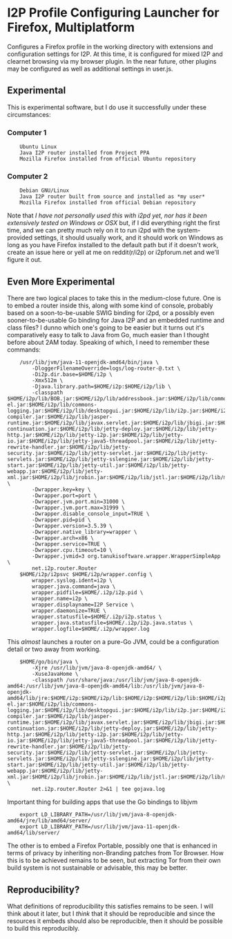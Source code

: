 I2P Profile Configuring Launcher for Firefox, Multiplatform
===========================================================

Configures a Firefox profile in the working directory with extensions and 
configuration settings for I2P. At this time, it is configured for mixed I2P
and clearnet browsing via my browser plugin. In the near future, other plugins
may be configured as well as additional settings in user.js.

Experimental
------------

This is experimental software, but I do use it successfully under these
circumstances:

### Computer 1

        Ubuntu Linux
        Java I2P router installed from Project PPA
        Mozilla Firefox installed from official Ubuntu repository

### Computer 2

        Debian GNU/Linux
        Java I2P router built from source and installed as *my user*
        Mozilla Firefox installed from official Debian repository

Note that *I have not personally used this with i2pd yet, nor has it been*
*extensively tested on Windows or OSX* but, if I did everything right the first
time, and we can pretty much rely on it to run i2pd with the system-provided
settings, it should usually work, and it should work on Windows as long as you
have Firefox installed to the default path but if it doesn't work, create an
issue here or yell at me on reddit(r/i2p) or i2pforum.net and we'll figure it
out.

Even More Experimental
----------------------

There are two logical places to take this in the medium-close future. One is to
embed a router inside this, along with some kind of console, probably based on a
soon-to-be-usable SWIG binding for i2pd, or a possibly even sooner-to-be-usable
Go binding for Java I2P and an embedded runtime and class files? I dunno which
one's going to be easier but it turns out it's comparatively easy to talk to
Java from Go, much easier than I thought before about 2AM today. Speaking of
which, I need to remember these commands:

        /usr/lib/jvm/java-11-openjdk-amd64/bin/java \
            -DloggerFilenameOverride=logs/log-router-@.txt \
            -Di2p.dir.base=$HOME/i2p \
            -Xmx512m \
            -Djava.library.path=$HOME/i2p:$HOME/i2p/lib \
            -classpath $HOME/i2p/lib/BOB.jar:$HOME/i2p/lib/addressbook.jar:$HOME/i2p/lib/commons-el.jar:$HOME/i2p/lib/commons-logging.jar:$HOME/i2p/lib/desktopgui.jar:$HOME/i2p/lib/i2p.jar:$HOME/i2p/lib/i2psnark.jar:$HOME/i2p/lib/i2ptunnel.jar:$HOME/i2p/lib/jasper-compiler.jar:$HOME/i2p/lib/jasper-runtime.jar:$HOME/i2p/lib/javax.servlet.jar:$HOME/i2p/lib/jbigi.jar:$HOME/i2p/lib/jetty-continuation.jar:$HOME/i2p/lib/jetty-deploy.jar:$HOME/i2p/lib/jetty-http.jar:$HOME/i2p/lib/jetty-i2p.jar:$HOME/i2p/lib/jetty-io.jar:$HOME/i2p/lib/jetty-java5-threadpool.jar:$HOME/i2p/lib/jetty-rewrite-handler.jar:$HOME/i2p/lib/jetty-security.jar:$HOME/i2p/lib/jetty-servlet.jar:$HOME/i2p/lib/jetty-servlets.jar:$HOME/i2p/lib/jetty-sslengine.jar:$HOME/i2p/lib/jetty-start.jar:$HOME/i2p/lib/jetty-util.jar:$HOME/i2p/lib/jetty-webapp.jar:$HOME/i2p/lib/jetty-xml.jar:$HOME/i2p/lib/jrobin.jar:$HOME/i2p/lib/jstl.jar:$HOME/i2p/lib/mstreaming.jar:$HOME/i2p/lib/org.mortbay.jetty.jar:$HOME/i2p/lib/org.mortbay.jmx.jar:$HOME/i2p/lib/router.jar:$HOME/i2p/lib/routerconsole.jar:$HOME/i2p/lib/sam.jar:$HOME/i2p/lib/standard.jar:$HOME/i2p/lib/streaming.jar:$HOME/i2p/lib/systray.jar:$HOME/i2p/lib/wrapper.jar \
            -Dwrapper.key=key \
            -Dwrapper.port=port \
            -Dwrapper.jvm.port.min=31000 \
            -Dwrapper.jvm.port.max=31999 \
            -Dwrapper.disable_console_input=TRUE \
            -Dwrapper.pid=pid \
            -Dwrapper.version=3.5.39 \
            -Dwrapper.native_library=wrapper \
            -Dwrapper.arch=x86 \
            -Dwrapper.service=TRUE \
            -Dwrapper.cpu.timeout=10 \
            -Dwrapper.jvmid=3 org.tanukisoftware.wrapper.WrapperSimpleApp \
            net.i2p.router.Router
        $HOME/i2p/i2psvc $HOME/i2p/wrapper.config \
            wrapper.syslog.ident=i2p \
            wrapper.java.command=java \
            wrapper.pidfile=$HOME/.i2p/i2p.pid \
            wrapper.name=i2p \
            wrapper.displayname=I2P Service \
            wrapper.daemonize=TRUE \
            wrapper.statusfile=$HOME/.i2p/i2p.status \
            wrapper.java.statusfile=$HOME/.i2p/i2p.java.status \
            wrapper.logfile=$HOME/.i2p/wrapper.log


This *almost* launches a router on a pure-Go JVM, could be a configuration
detail or two away from working.

        $HOME/go/bin/java \
            -Xjre /usr/lib/jvm/java-8-openjdk-amd64/ \
            -XuseJavaHome \
            -classpath /usr/share/java:/usr/lib/jvm/java-8-openjdk-amd64:/usr/lib/jvm/java-8-openjdk-amd64/lib:/usr/lib/jvm/java-8-openjdk-amd64/lib/jre:$HOME/i2p:$HOME/i2p/lib:$HOME/i2p:$HOME/i2p/lib:$HOME/i2p/lib/BOB.jar:$HOME/i2p/lib/addressbook.jar:$HOME/i2p/lib/commons-el.jar:$HOME/i2p/lib/commons-logging.jar:$HOME/i2p/lib/desktopgui.jar:$HOME/i2p/lib/i2p.jar:$HOME/i2p/lib/i2psnark.jar:$HOME/i2p/lib/i2ptunnel.jar:$HOME/i2p/lib/jasper-compiler.jar:$HOME/i2p/lib/jasper-runtime.jar:$HOME/i2p/lib/javax.servlet.jar:$HOME/i2p/lib/jbigi.jar:$HOME/i2p/lib/jetty-continuation.jar:$HOME/i2p/lib/jetty-deploy.jar:$HOME/i2p/lib/jetty-http.jar:$HOME/i2p/lib/jetty-i2p.jar:$HOME/i2p/lib/jetty-io.jar:$HOME/i2p/lib/jetty-java5-threadpool.jar:$HOME/i2p/lib/jetty-rewrite-handler.jar:$HOME/i2p/lib/jetty-security.jar:$HOME/i2p/lib/jetty-servlet.jar:$HOME/i2p/lib/jetty-servlets.jar:$HOME/i2p/lib/jetty-sslengine.jar:$HOME/i2p/lib/jetty-start.jar:$HOME/i2p/lib/jetty-util.jar:$HOME/i2p/lib/jetty-webapp.jar:$HOME/i2p/lib/jetty-xml.jar:$HOME/i2p/lib/jrobin.jar:$HOME/i2p/lib/jstl.jar:$HOME/i2p/lib/mstreaming.jar:$HOME/i2p/lib/org.mortbay.jetty.jar:$HOME/i2p/lib/org.mortbay.jmx.jar:$HOME/i2p/lib/router.jar:$HOME/i2p/lib/routerconsole.jar:$HOME/i2p/lib/sam.jar:$HOME/i2p/lib/standard.jar:$HOME/i2p/lib/streaming.jar:$HOME/i2p/lib/systray.jar:$HOME/i2p/lib/wrapper.jar \
            net.i2p.router.Router 2>&1 | tee gojava.log

Important thing for building apps that use the Go bindings to libjvm

        export LD_LIBRARY_PATH=/usr/lib/jvm/java-8-openjdk-amd64/jre/lib/amd64/server/
        export LD_LIBRARY_PATH=/usr/lib/jvm/java-11-openjdk-amd64/lib/server/

The other is to embed a Firefox Portable, possibly one that is enhanced in terms
of privacy by inheriting non-Branding patches from Tor Browser. How this is to
be achieved remains to be seen, but extracting Tor from their own build system
is not sustainable or advisable, this may be better.

Reproducibility?
----------------

What definitions of reproducibility this satisfies remains to be seen. I will
think about it later, but I *think* that it should be reproducible and since
the resources it embeds should also be reproducible, then it should be possible
to build this reproducibly.

